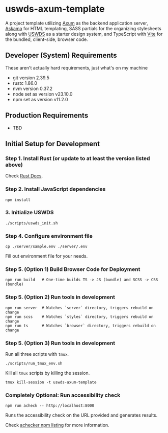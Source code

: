 # uswds-axum-template

A project template utilizing [Axum](https://github.com/tokio-rs/axum) as the backend application server, [Askama](https://github.com/askama-rs/askama) for HTML templating, SASS partials for the organizing stylesheets along with [USWDS](https://designsystem.digital.gov/) as a starter design system, and TypeScript with [Vite](https://vite.dev/) for the bundled, client-side, browser code.

## Developer (System) Requirements

These aren't actually hard requirements, just what's on my machine

- git version 2.39.5
- rustc 1.86.0
- nvm version 0.37.2
- node set as version v23.10.0
- npm set as version v11.2.0

## Production Requirements

- TBD

## Initial Setup for Development

### Step 1. Install Rust (or update to at least the version listed above)

Check [Rust Docs](https://doc.rust-lang.org/book/ch01-01-installation.html#installing-rustup-on-linux-or-macos).

### Step 2. Install JavaScript dependencies

```shell
npm install
```

### 3. Initialize USWDS

```shell
./scripts/uswds_init.sh
```

### Step 4. Configure environment file

```shell
cp ./server/sample.env ./server/.env
```

Fill out environment file for your needs.

### Step 5. (Option 1) Build Browser Code for Deployment

```shell
npm run build   # One-time builds TS -> JS (bundle) and SCSS -> CSS (bundle)
```

### Step 5. (Option 2) Run tools in development

```shell
npm run server  # Watches `server` directory, triggers rebuild on change
npm run scss    # Watches `styles` directory, triggers rebuild on change
npm run ts      # Watches `browser` directory, triggers rebuild on change
```

### Step 5. (Option 3) Run tools in development

Run all three scripts with `tmux`.

```shell
./scripts/run_tmux_env.sh
```

Kill all `tmux` scripts by killing the session.

```shell
tmux kill-session -t uswds-axum-template
```

### Completely Optional: Run accessibility check

```shell
npm run acheck -- http://localhost:8000
```

Runs the accessibility check on the URL provided and generates results.

Check [achecker npm listing](https://www.npmjs.com/package/accessibility-checker#Configuration) for more information.
